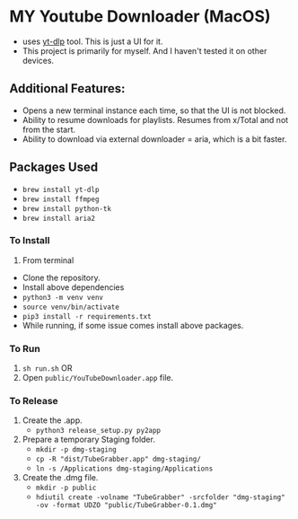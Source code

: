 # MY Youtube Downloader (MacOS)

- uses [yt-dlp](https://github.com/yt-dlp/yt-dlp) tool. This is just a UI for it. 
- This project is primarily for myself. And I haven't tested it on other devices.

## Additional Features:
- Opens a new terminal instance each time, so that the UI is not blocked.
- Ability to resume downloads for playlists. Resumes from x/Total and not from the start.
- Ability to download via external downloader = aria, which is a bit faster.

## Packages Used
- `brew install yt-dlp`
- `brew install ffmpeg`
- `brew install python-tk`
- `brew install aria2`

### To Install
1. From terminal
- Clone the repository.
- Install above dependencies
- `python3 -m venv venv`
- `source venv/bin/activate`
- `pip3 install -r requirements.txt`
- While running, if some issue comes install above packages.


### To Run
1. `sh run.sh` OR
1. Open `public/YouTubeDownloader.app` file.

### To Release
1. Create the .app.
    - `python3 release_setup.py py2app`
2. Prepare a temporary Staging folder.
    - `mkdir -p dmg-staging`
    - `cp -R "dist/TubeGrabber.app" dmg-staging/`
    - `ln -s /Applications dmg-staging/Applications`
2. Create the .dmg file.
    - `mkdir -p public`
    - `hdiutil create -volname "TubeGrabber" -srcfolder "dmg-staging" -ov -format UDZO "public/TubeGrabber-0.1.dmg"`